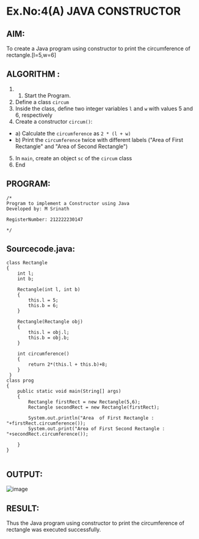 # Ex.No:4(A)  JAVA CONSTRUCTOR
## AIM:
To create a Java program using constructor to print the circumference of rectangle.[l=5,w=6]

## ALGORITHM :
1.  1.	Start the Program.
2.	Define a class `circum`
3.	Inside the class, define two integer variables `l` and `w` with values 5 and 6, respectively
4.	Create a constructor `circum()`:
-	a) Calculate the `circumference` as `2 * (l + w)`
-	b) Print the `circumference` twice with different labels ("Area of First Rectangle" and "Area of Second Rectangle")
5.	In `main`, create an object `sc` of the `circum` class
6.	End





## PROGRAM:
 ```
/*
Program to implement a Constructor using Java
Developed by: M Srinath

RegisterNumber: 212222230147

*/
```

## Sourcecode.java:
```
class Rectangle 
{ 
    int l; 
    int b; 
    
    Rectangle(int l, int b) 
    {  
        this.l = 5;
        this.b = 6;
    } 
    
    Rectangle(Rectangle obj) 
    {
        this.l = obj.l;
        this.b = obj.b;
    } 
    
    int circumference() 
    { 
        return 2*(this.l + this.b)+8;
    } 
 } 
class prog 
{ 
    public static void main(String[] args) 
    { 
        Rectangle firstRect = new Rectangle(5,6); 
        Rectangle secondRect = new Rectangle(firstRect); 
        
        System.out.println("Area  of First Rectangle : "+firstRect.circumference());
        System.out.print("Area of First Second Rectangle : "+secondRect.circumference());
     
    } 
} 
 
```



## OUTPUT:

![image](https://github.com/user-attachments/assets/eb21e576-3b9f-4a7a-b50a-fa4656dfb960)


## RESULT:
Thus the Java program using constructor to print the circumference of rectangle was executed successfully.
